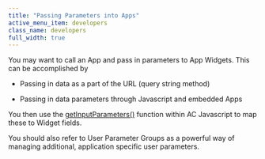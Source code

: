 ```yaml
---
title: "Passing Parameters into Apps"
active_menu_item: developers
class_name: developers
full_width: true
---
```



You may want to call an App and pass in parameters to App Widgets. This can be accomplished by

 - Passing in data as a part of the URL (query string method)

 - Passing in data parameters through Javascript and embedded Apps

You then use the [getInputParameters()](../../../scripting-apis/client-api/app-functions/getinputparameter) function within AC Javascript to map these to Widget fields.

You should also refer to User Parameter Groups as a powerful way of managing additional, application specific user parameters.

